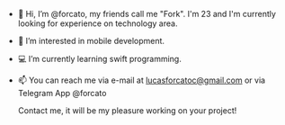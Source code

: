 - 👋 Hi, I’m @forcato, my friends call me "Fork". I'm 23 and I'm currently looking for experience on technology area.
- 📱 I’m interested in mobile development.
- 💻 I’m currently learning swift programming.
- 📫 You can reach me via e-mail at lucasforcatoc@gmail.com or via Telegram App @forcato

  Contact me, it will be my pleasure working on your project!
